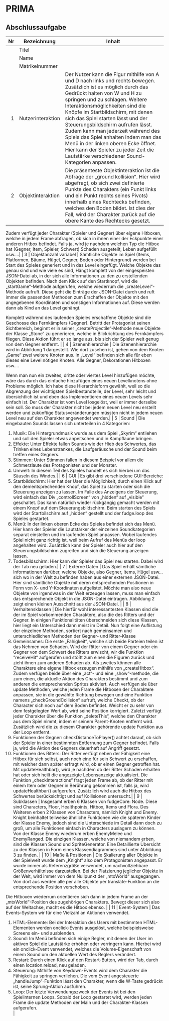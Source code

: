 # PRIMA

## Abschlussaufgabe ##

| Nr | Bezeichnung           | Inhalt                                                                                                                                                                                                                                                                         |
|---:|-----------------------|--------------------------------------------------------------------------------------------------------------------------------------------------------------------------------------------------------------------------------------------------------------------------------|
|    | Titel                 | 
|    | Name                  |
|    | Matrikelnummer        |
|  1 | Nutzerinteraktion     | Der Nutzer kann die Figur mithilfe von A und D nach links und rechts bewegen. Zusätzlich ist es möglich durch das Gedrückt halten von W und H zu springen und zu schlagen. Weitere Interaktionsmöglichkeiten sind die Knöpfe im Startbildschirm, mit denen sich das Spiel starten lässt und der Steuerungsbildschirm aufrufen lässt. Zudem kann man jederzeit während des Spiels das Spiel anhalten indem man das Menü in der linken oberen Ecke öffnet. Hier kann der Spieler zu jeder Zeit die Lautstärke verschiedener Sound-Kategorien anpassen.                                                                                                                                               |
|  2 | Objektinteraktion     | Die präsenteste Objektinteraktion ist die Abfrage der „ground kollision“. Hier wird abgefragt, ob sich zwei definierte Punkte des Charakters (ein Punkt links und ein Punkt rechts seines Pivots) innerhalb eines Rechtecks befinden, welches den Boden bildet. Ist dies der Fall, wird der Charakter zurück auf die obere Kante des Rechtecks gesetzt.

Zudem verfügt jeder Charakter (Spieler und Gegner) über eigene Hitboxen, welche in jedem Frame abfragen, ob sich in ihnen einer der Eckpunkte einer anderen Hitbox befindet. Falls ja, wird je nachdem welchen Typ die Hitbox hat (Gegner, Item, Spieler, Schwert) Schaden ausgeteilt, Leben aufgefüllt usw.…|
|  3 | Objektanzahl variabel | Sämtliche Objekte im Spiel (Items, Platformen, Bäume, Hügel, Gegner, Boden oder Hintergrund) werden bei Start des Spieles generiert und in das Level eingefügt. Welche Objekte das genau sind und wie viele es sind, Hängt komplett von der eingespeisten JSON-Datei ab, in der sich alle Informationen zu den zu erstellenden Objekten befinden. Nach dem Klick auf den Startknopf, wird die „startGame“-Methode aufgerufen, welche wiederrum die „createLevel“-Methode aufruft. Diese geht die Einträge der JSON-Datei durch und ruft immer die passenden Methoden zum Erschaffen der Objekte mit den angegebenen Koordinaten und sonstigen Informationen auf. Diese werden dann als Kind an das Level gehängt.

Komplett während des laufenden Spieles erschaffene Objekte sind die Geschosse des Fernkämpfers (Gegner). Betritt der Protagonist seinen Sichtbereich, beginnt er in seiner „createProjectile“-Methode neue Objekte der Klasse „Stone“ zu generieren, welche in Blickrichtung des Fernkämpfers fliegen. Diese Aktion führt er so lange aus, bis sich der Spieler weit genug von dem Gegner entfernt. |
|  4 | Szenenhierarchie      | Die Szenenhierarchie wird in Abbildung 1 dargestellt. Wie dort zusehen ist, gehen von dem Knoten „Game“ zwei weitere Knoten aus. In „Level“ befinden sich alle für eben dieses eine Level nötigen Knoten. Alle Gegner, Dekorationen Hitboxen usw…. 

Wenn man nun ein zweites, dritte oder viertes Level hinzufügen möchte, wäre das durch das einfache hinzufügen eines neuen Levelknotens ohne Probleme möglich. Ich habe diese Hierarchieform gewählt, weil so die Abgrenzung der wichtigsten Spielbestandteile, der Level, sehr leicht und übersichtlich ist und eben das Implementieren eines neuen Levels sehr einfach ist.
Der Charakter ist vom Level losgelöst, weil er immer derselbe sein soll. So muss der Charakter nicht bei jedem neuen Level neu erstellt werden und zukünftige Statusveränderungen müssten nicht in jedem neuen Level neu auf den Charakter angewendet werden.|
|  5 | Sound                 | Die eingebauten Sounds lassen sich unterteilen in 4 Kategorien:
1.	Musik: Die Hintergrundmusik wurde aus dem Spiel „Skyrim“ entliehen und soll den Spieler etwas anpeitschen und in Kampflaune bringen.
2.	Effekte: Unter Effekte fallen Sounds wie der Hieb des Schwertes, das Trinken eines Lebenstrankes, die Laufgeräusche und der Sound beim treffen eines Gegners. 
3.	Stimmen: Unter Stimmen fallen in diesem Beispiel vor allem die Schmerzlaute des Protagonisten und der Monster.
4.	Umwelt: In diesem Teil des Spieles handelt es sich hierbei um das Säuseln des Windes.|
|  6 | GUI                   | Es gibt drei verschiedene GUI-Bereiche:
1.	Startbildschirm: Hier hat der User die Möglichkeit, durch einen Klick auf den dementsprechenden Knopf, das Spiel zu starten oder sich die Steuerung anzeigen zu lassen. Im Falle des Anzeigens der Steuerung, wird einfach das Div „controllScreen“ von „hidden“ auf „visible“ geschaltet. Das kann natürlich wieder rückgängig gemacht werden mit einem Knopf auf dem Steuerungsbildschirm. Beim starten des Spiels wird der Startbilschirm auf „hidden“ gestellt und der fudge.loop des Spieles gestartet.
2.	Menü: In der linken oberen Ecke des Spieles befindet sich das Menü. Hier kann der Spieler die Lautstärker der einzelnen Soundkategorien separat einstellen und im laufenden Spiel anpassen. Wobei laufendes Spiel nicht ganz richtig ist, weil beim Aufruf des Menüs der loop angehalten wird. Zusätzlich kann der Spieler auch hier auf den Steuerungsbildschirm zugreifen und sich die Steuerung anzeigen lassen.
3.	Todesbildschirm: Hier kann der Spieler das Spiel neu starten. Dabei wird der Tab neu geladen.|
|  7 | Externe Daten         | Das Spiel erhält sämtliche Informationen darüber, welche Objekte, also Gegner, Items, Hügel usw… sich wo in der Welt zu befinden haben aus einer externen JSON-Datei. Hier sind sämtliche Objekte mit deren entsprechenden Positionen in Form von X- und Y-Koordinaten aufgelistet. Möchte man also neue Objekte von irgendwas in der Welt erzeugen lassen, muss man einfach das entsprechende Objekt in die JSON-Datei eintragen. Abbildung 2 zeigt einen kleinen Ausschnitt aus der JSON-Datei.                                                                             |
|  8 | Verhaltensklassen     | Die hierfür wohl interessantesten Klassen sind die der im Spiel vorkommenden Charaktere, also die des Ritters und der Gegner. In einigen Funktionalitäten überschneiden sich diese Klassen, hier liegt ein Unterschied dann meist im Detail. Nun folgt eine Auflistung der einzelnen Methoden, sortiert nach gemeinsamen und unterschiedlichen Methoden der Gegner- und Ritter-Klasse
1.	Gemeinsames: Die erste „Fähigkeit“, welche sich beide Parteien teilen ist das Nehmen von Schaden. Wird der Ritter von einem Gegner oder ein Gegner von dem Schwert des Ritters erwischt, wir die Funktion “receiveHit“ aufgerufen und stößt zum einen die Figuren zurück und zieht ihnen zum anderen Schaden ab. Als zweites können alle Charaktere eine eigene Hitbox erzeugen mithilfe von „createHitbox“. Zudem verfügen beide über eine „act“- und eine „show“-methode, die zum einen, die aktuelle Aktion des Charakters bestimmt und zum anderen die entsprechenden Sprites aktiviert. Auch verfügen sie über update Methoden, welche jeden Frame die Hitboxen der Charaktere anpassen, sie in die gewählte Richtung bewegen und eine Funktion namens „checkGroundCollision“ aufruft, welche Checkt, ob der Character sich noch auf dem Boden befindet. Weicht er zu sehr von dem festgelegten Wert ab, wird seine Position korrigiert. Zuletzt verfügt jeder Charakter über die Funktion „deleteThis“, welche den Charakter aus dem Spiel nimmt, indem er seinem Parent-Knoten entfernt wird. Zusätzlich wird die zu diesem Charakter gehörende update Funktion aus der Loop entfernt.
2.	Funktionen der Gegner: checkDistanceToPlayer() achtet darauf, ob sich der Spieler in einer bestimmten Entfernung zum Gegner befindet. Falls ja, wird die Aktion des Gegners dauerhaft auf Angriff gesetzt.
3.	Funktionen des Ritters: Der Ritter verfügt neben der Fähigkeit eine Hitbox für sich selbst, auch noch eine für sein Schwert zu erschaffen, mit welcher dann später erfragt wird, ob er einen Gegner getroffen hat. Mit updateHealthbar(), wird je nachdem ob der Ritter Schaden erhalten hat oder sich heilt die angezeigte Lebensanzeige aktualisiert. Die Funktion „checkInteractions“ fragt jeden Frame ab, ob der Ritter mit einem Item oder Gegner in Berührung gekommen ist, falls ja, wird updateHealthbar() aufgerufen. Zusätzlich wird auch die Hitbox des Schwertes berücksichtigt und auf Kollisionen untersucht.|
|  9 | Subklassen            | Insgesamt erben 6 Klassen von fudgeCore: Node. Diese sind Characters, Floor, Healthpoints, Hitbox, Items und Flora. Des Weiteren erben 2 Klassen von Characters, nämlich Knight und Enemy. Knight beinhaltet teilweise ähnliche Funktionen wie die späteren Kinder der Klasse Enemy, jedoch sind die Unterschiede im Detail dann doch zu groß, um alle Funktionen einfach in Characters auslagern zu können. Von der Klasse Enemy wiederum erben EnemyMelee und EnemyRanged. Die einzigen Klassen, welche von niemandem erben, sind die Klassen Sound und SpriteGenerator. Eine Detaillierte Übersicht zu den Klassen in Form eines Klassendiagrammes sind unter Abbildung 3 zu finden. |
| 10 | Maße & Positionen     | Die Skalierung aller Objekte in der Spielwelt wurde dem „Knight“ also dem Protagonisten angepasst. Er wurde immer als Referenzgröße verwendet, um nachvollziehbare Größenverhältnisse darzustellen. Bei der Platzierung jeglicher Objekte in der Welt, wird immer von dem Nullpunkt der „mtxWorld“ ausgegangen. Von dort aus werden alle per alle Objekte per translate-Funktion an die entsprechende Position verschoben. 

Die Hitboxen wiederrum orientieren sich dann in jedem Frame an der „mtxWorld“-Position des zugehörigen Charakters. Bewegt dieser sich also auf der Weltachse, macht es die Hitbox ebenso.  |
| 11 | Event-System          | Das Events-System wir für eine Vielzahl an Aktionen verwendet.
1.	HTML-Elemente:  Bei der Interaktion des Users mit bestimmten HTML-Elementen werden onclick-Events ausgelöst, welche beispielsweise Screens ein- und ausblenden.
2.	Sound: Im Menü befinden sich einige Regler, mit denen der User im aktiven Spiel die Lautstärke erhöhen oder verringern kann. Hierbei wird ein onclick-Event verwendet, welches die Volume-Eigenschaft von einem Sound um den aktuellen Wert des Reglers verändert.
3.	Restart: Durch einen Klick auf den Restart-Button, wird der Tab, durch einen location.reload, neu geladen.
4.	Steuerung: Mithilfe von Keydown-Events wird dem Charakter die Fähigkeit zu springen verliehen. Die vom Event angesteuerte „handleJump“-Funktion lässt den Charakter, wenn die W-Taste gedrückt ist, seine Sprung-Aktion ausführen.
5.	Loop: Der letzte Verwendungszweck der Events ist bei den Spielinternen Loops. Sobald der Loop gestartet wird, werden jeden Frame die update Methoden der Main und der Charakter-Klassen aufgerufen.   
                                                                                                                                                                              |